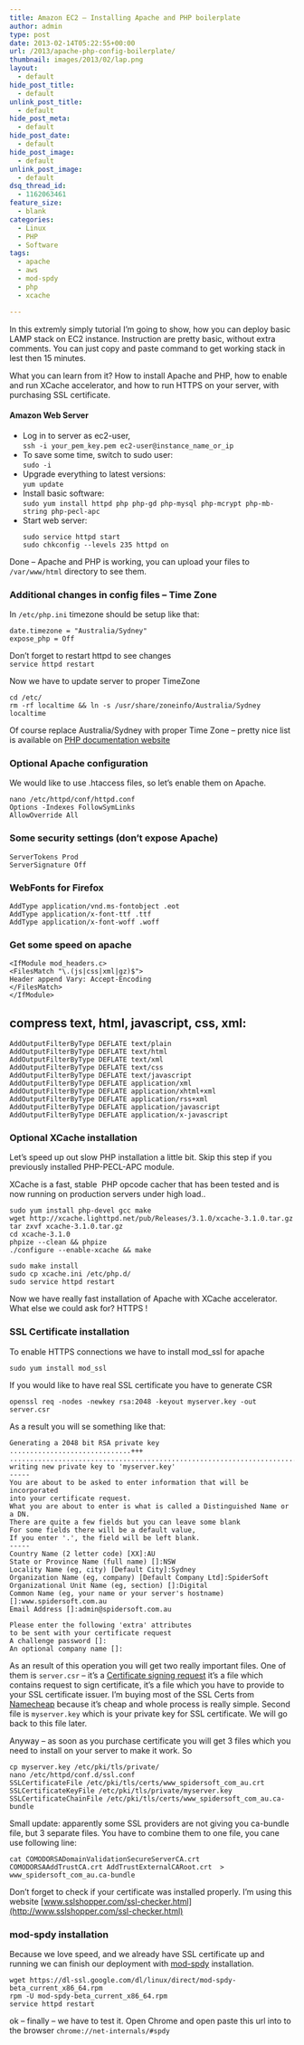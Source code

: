 ```yaml
---
title: Amazon EC2 – Installing Apache and PHP boilerplate
author: admin
type: post
date: 2013-02-14T05:22:55+00:00
url: /2013/apache-php-config-boilerplate/
thumbnail: images/2013/02/lap.png
layout:
  - default
hide_post_title:
  - default
unlink_post_title:
  - default
hide_post_meta:
  - default
hide_post_date:
  - default
hide_post_image:
  - default
unlink_post_image:
  - default
dsq_thread_id:
  - 1162063461
feature_size:
  - blank
categories:
  - Linux
  - PHP
  - Software
tags:
  - apache
  - aws
  - mod-spdy
  - php
  - xcache

---
```

In this extremly simply tutorial I&#8217;m going to show, how you can deploy basic LAMP stack on EC2 instance. Instruction are pretty basic, without extra comments. You can just copy and paste command to get working stack in lest then 15 minutes.

What you can learn from it? How to install Apache and PHP, how to enable and run XCache accelerator, and how to run HTTPS on your server, with purchasing SSL certificate.

<!--more-->

#### Amazon Web Server

  * Log in to server as ec2-user,  
    `ssh -i your_pem_key.pem ec2-user@instance_name_or_ip`
  * To save some time, switch to sudo user:  
    `sudo -i`
  * Upgrade everything to latest versions:  
    `yum update`
  * Install basic software:  
    `sudo yum install httpd php php-gd php-mysql php-mcrypt php-mb-string php-pecl-apc`
  * Start web server:  
    ```
    sudo service httpd start
    sudo chkconfig --levels 235 httpd on
    ```

Done &#8211; Apache and PHP is working, you can upload your files to `/var/www/html` directory to see them.

### Additional changes in config files &#8211; Time Zone

In `/etc/php.ini` timezone should be setup like that:  
```
date.timezone = "Australia/Sydney"
expose_php = Off
```

Don&#8217;t forget to restart httpd to see changes  
`service httpd restart`

Now we have to update server to proper TimeZone

```
cd /etc/
rm -rf localtime && ln -s /usr/share/zoneinfo/Australia/Sydney localtime
```

Of course replace Australia/Sydney with proper Time Zone &#8211; pretty nice list is available on [PHP documentation website](http://www.php.net/manual/en/timezones.php)

### Optional Apache configuration

We would like to use .htaccess files, so let&#8217;s enable them on Apache.

```
nano /etc/httpd/conf/httpd.conf
Options -Indexes FollowSymLinks
AllowOverride All
```

### Some security settings (don&#8217;t expose Apache)

```
ServerTokens Prod
ServerSignature Off
``` 

### WebFonts for Firefox

```
AddType application/vnd.ms-fontobject .eot
AddType application/x-font-ttf .ttf
AddType application/x-font-woff .woff
```

### Get some speed on apache

```
<IfModule mod_headers.c>
<FilesMatch "\.(js|css|xml|gz)$">
Header append Vary: Accept-Encoding
</FilesMatch>
</IfModule>
```

## compress text, html, javascript, css, xml:

```
AddOutputFilterByType DEFLATE text/plain
AddOutputFilterByType DEFLATE text/html
AddOutputFilterByType DEFLATE text/xml
AddOutputFilterByType DEFLATE text/css
AddOutputFilterByType DEFLATE text/javascript
AddOutputFilterByType DEFLATE application/xml
AddOutputFilterByType DEFLATE application/xhtml+xml
AddOutputFilterByType DEFLATE application/rss+xml
AddOutputFilterByType DEFLATE application/javascript
AddOutputFilterByType DEFLATE application/x-javascript
```

### Optional XCache installation

Let&#8217;s speed up out slow PHP installation a little bit. Skip this step if you previously installed PHP-PECL-APC module.

XCache is a fast, stable  PHP opcode cacher that has been tested and is now running on production servers under high load..

```
sudo yum install php-devel gcc make
wget http://xcache.lighttpd.net/pub/Releases/3.1.0/xcache-3.1.0.tar.gz
tar zxvf xcache-3.1.0.tar.gz
cd xcache-3.1.0
phpize --clean && phpize
./configure --enable-xcache && make
```

```
sudo make install
sudo cp xcache.ini /etc/php.d/
sudo service httpd restart
```

Now we have really fast installation of Apache with XCache accelerator. What else we could ask for? HTTPS !

### SSL Certificate installation

To enable HTTPS connections we have to install mod_ssl for apache

`sudo yum install mod_ssl`

If you would like to have real SSL certificate you have to generate CSR

`openssl req -nodes -newkey rsa:2048 -keyout myserver.key -out server.csr`

As a result you will se something like that:

```
Generating a 2048 bit RSA private key
..............................+++
.................................................................................+++
writing new private key to 'myserver.key'
-----
You are about to be asked to enter information that will be incorporated
into your certificate request.
What you are about to enter is what is called a Distinguished Name or a DN.
There are quite a few fields but you can leave some blank
For some fields there will be a default value,
If you enter '.', the field will be left blank.
-----
Country Name (2 letter code) [XX]:AU
State or Province Name (full name) []:NSW
Locality Name (eg, city) [Default City]:Sydney
Organization Name (eg, company) [Default Company Ltd]:SpiderSoft 
Organizational Unit Name (eg, section) []:Digital
Common Name (eg, your name or your server's hostname) []:www.spidersoft.com.au
Email Address []:admin@spidersoft.com.au

Please enter the following 'extra' attributes
to be sent with your certificate request
A challenge password []:
An optional company name []:
```

As an result of this operation you will get two really important files. One of them is `server.csr` &#8211; it&#8217;s a [Certificate signing request](http://en.wikipedia.org/wiki/Certificate_signing_request) it&#8217;s a file which contains request to sign certificate, it&#8217;s a file which you have to provide to your SSL certificate issuer. I&#8217;m buying most of the SSL Certs from [Namecheap](http://www.namecheap.com?aff=9312) because it&#8217;s cheap and whole process is really simple. Second file is `myserver.key` which is your private key for SSL certificate. We will go back to this file later.

Anyway &#8211; as soon as you purchase certificate you will get 3 files which you need to install on your server to make it work. So

```
cp myserver.key /etc/pki/tls/private/
nano /etc/httpd/conf.d/ssl.conf
SSLCertificateFile /etc/pki/tls/certs/www_spidersoft_com_au.crt
SSLCertificateKeyFile /etc/pki/tls/private/myserver.key
SSLCertificateChainFile /etc/pki/tls/certs/www_spidersoft_com_au.ca-bundle
```

Small update: apparently some SSL providers are not giving you ca-bundle file, but 3 separate files. You have to combine them to one file, you cane use following line:

```
cat COMODORSADomainValidationSecureServerCA.crt COMODORSAAddTrustCA.crt AddTrustExternalCARoot.crt  > www_spidersoft_com_au.ca-bundle
```

Don&#8217;t forget to check if your certificate was installed properly. I&#8217;m using this website [www.sslshopper.com/ssl-checker.html](http://www.sslshopper.com/ssl-checker.html)

### mod-spdy installation

Because we love speed, and we already have SSL certificate up and running we can finish our deployment with [mod-spdy](http://code.google.com/p/mod-spdy/) installation.

```
wget https://dl-ssl.google.com/dl/linux/direct/mod-spdy-beta_current_x86_64.rpm
rpm -U mod-spdy-beta_current_x86_64.rpm
service httpd restart
```

ok &#8211; finally &#8211; we have to test it. Open Chrome and open paste this url into to the browser `chrome://net-internals/#spdy`